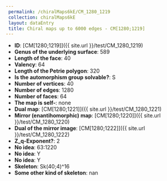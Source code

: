 ```yaml
--- 
 permalink: /chiralMaps6kE/CM_1280_1219 
 collection: chiralMaps6kE
 layout: dataEntry
 title: Chiral maps up to 6000 edges - CM[1280;1219]
---
```


- **ID**: [CM[1280;1219]]({{ site.url }}/test/CM_1280_1219)
- **Genus of the underlying surface**: 589
- **Length of the face**: 40
- **Valency**: 64
- **Length of the Petrie polygon**: 320
- **Is the automorphism group solvable?**: S
- **Number of vertices**: 40
- **Number of edges**: 1280
- **Number of faces**: 64
- **The map is self-**: none
- **Dual map**: [CM[1280;1221]]({{ site.url }}/test/CM_1280_1221)
- **Mirror (enantihomorphic) map**: [CM[1280;1220]]({{ site.url }}/test/CM_1280_1220)
- **Dual of the mirror image**: [CM[1280;1222]]({{ site.url }}/test/CM_1280_1222)
- **Z_q-Exponent?**: 2
- **No idea**:  63:1220
- **No idea**: Y
- **No idea**: Y
- **Skeleton**: Sk(40;4)^16
- **Some other kind of skeleton**: nan
